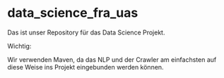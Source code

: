 # data_science_fra_uas
Das ist unser Repository für das Data Science Projekt.

Wichtig:

Wir verwenden Maven, da das NLP und der Crawler am einfachsten auf diese Weise ins Projekt eingebunden werden können.
